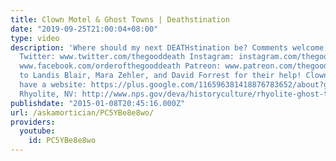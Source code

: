 ```yaml
---
title: Clown Motel & Ghost Towns | Deathstination
date: "2019-09-25T21:00:04+08:00"
type: video
description: 'Where should my next DEATHstination be? Comments welcome! Website: www.orderofthegooddeath.com
  Twitter: www.twitter.com/thegooddeath Instagram: instagram.com/thegooddeath Facebook:
  www.facebook.com/orderofthegooddeath Patreon: www.patreon.com/thegooddeath Thanks
  to Landis Blair, Mara Zehler, and David Forrest for their help! Clown Motel doesn''t
  have a website: https://plus.google.com/116596381418876783652/about?gl=us&hl=en
  Rhyolite, NV: http://www.nps.gov/deva/historyculture/rhyolite-ghost-town.htm'
publishdate: "2015-01-08T20:45:16.000Z"
url: /askamortician/PC5YBe8e8wo/
providers:
  youtube:
    id: PC5YBe8e8wo
---
```

